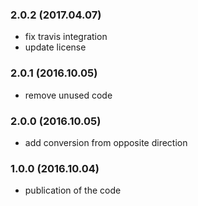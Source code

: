 ### 2.0.2 (2017.04.07)

* fix travis integration
* update license

### 2.0.1 (2016.10.05)

* remove unused code 

### 2.0.0 (2016.10.05)

* add conversion from opposite direction

### 1.0.0 (2016.10.04)

* publication of the code
